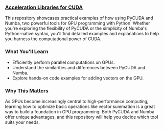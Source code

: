 ### [Acceleration Libraries for CUDA](https://vitalitylearning2021.github.io/accelLibs/)

This repository showcases practical examples of how using PyCUDA and Numba, two powerful tools for GPU programming with Python. Whether you're exploring the flexibility of PyCUDA or the simplicity of Numba's Python-native syntax, you'll find detailed examples and explanations to help you harness the computational power of CUDA.

### What You’ll Learn

- Efficiently perform parallel computations on GPUs.
- Understand the similarities and differences between PyCUDA and Numba.
- Explore hands-on code examples for adding vectors on the GPU.

### Why This Matters
As GPUs become increasingly central to high-performance computing, learning how to optimize basic operations like vector summation is a great way to build a foundation in GPU programming. Both PyCUDA and Numba offer unique advantages, and this repository will help you decide which tool suits your needs.
